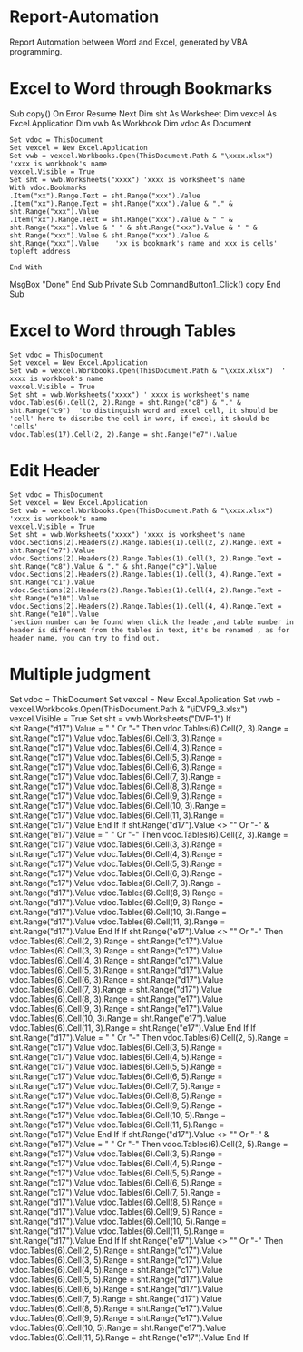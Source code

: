 # Report-Automation
Report Automation between Word and Excel, generated by VBA programming.
# Excel to Word through Bookmarks
Sub copy()
    On Error Resume Next
    Dim sht As Worksheet
    Dim vexcel As Excel.Application
    Dim vwb As Workbook
    Dim vdoc As Document
    
    Set vdoc = ThisDocument
    Set vexcel = New Excel.Application
    Set vwb = vexcel.Workbooks.Open(ThisDocument.Path & "\xxxx.xlsx") 'xxxx is workbook's name
    vexcel.Visible = True
    Set sht = vwb.Worksheets("xxxx") 'xxxx is worksheet's name
    With vdoc.Bookmarks
    .Item("xx").Range.Text = sht.Range("xxx").Value
    .Item("xx").Range.Text = sht.Range("xxx").Value & "." & sht.Range("xxx").Value
    .Item("xx").Range.Text = sht.Range("xxx").Value & " " & sht.Range("xxx").Value & " " & sht.Range("xxx").Value & " " & sht.Range("xxx").Value & sht.Range("xxx").Value & sht.Range("xxx").Value    'xx is bookmark's name and xxx is cells' topleft address 
    
    End With
MsgBox "Done"
End Sub
Private Sub CommandButton1_Click()
copy
End Sub
# Excel to Word through Tables   

    Set vdoc = ThisDocument
    Set vexcel = New Excel.Application
    Set vwb = vexcel.Workbooks.Open(ThisDocument.Path & "\xxxx.xlsx")  ' xxxx is workbook's name
    vexcel.Visible = True
    Set sht = vwb.Worksheets("xxxx") ' xxxx is worksheet's name
    vdoc.Tables(6).Cell(2, 2).Range = sht.Range("c8") & "." & sht.Range("c9")  'to distinguish word and excel cell, it should be 'cell' here to discribe the cell in word, if excel, it should be 'cells'
    vdoc.Tables(17).Cell(2, 2).Range = sht.Range("e7").Value
    
# Edit Header
  
    Set vdoc = ThisDocument
    Set vexcel = New Excel.Application
    Set vwb = vexcel.Workbooks.Open(ThisDocument.Path & "\xxxx.xlsx") 'xxxx is workbook's name
    vexcel.Visible = True
    Set sht = vwb.Worksheets("xxxx") 'xxxx is worksheet's name
    vdoc.Sections(2).Headers(2).Range.Tables(1).Cell(2, 2).Range.Text = sht.Range("e7").Value
    vdoc.Sections(2).Headers(2).Range.Tables(1).Cell(3, 2).Range.Text = sht.Range("c8").Value & "." & sht.Range("c9").Value
    vdoc.Sections(2).Headers(2).Range.Tables(1).Cell(3, 4).Range.Text = sht.Range("c1").Value
    vdoc.Sections(2).Headers(2).Range.Tables(1).Cell(4, 2).Range.Text = sht.Range("e10").Value
    vdoc.Sections(2).Headers(2).Range.Tables(1).Cell(4, 4).Range.Text = sht.Range("e10").Value 
    'section number can be found when click the header,and table number in header is different from the tables in text, it's be renamed , as for header name, you can try to find out. 
    
# Multiple judgment

 Set vdoc = ThisDocument
    Set vexcel = New Excel.Application
    Set vwb = vexcel.Workbooks.Open(ThisDocument.Path & "\iDVP9_3.xlsx")
    vexcel.Visible = True
    Set sht = vwb.Worksheets("DVP-1")
If sht.Range("d17").Value = " " Or "-" Then
    vdoc.Tables(6).Cell(2, 3).Range = sht.Range("c17").Value
    vdoc.Tables(6).Cell(3, 3).Range = sht.Range("c17").Value
    vdoc.Tables(6).Cell(4, 3).Range = sht.Range("c17").Value
    vdoc.Tables(6).Cell(5, 3).Range = sht.Range("c17").Value
    vdoc.Tables(6).Cell(6, 3).Range = sht.Range("c17").Value
    vdoc.Tables(6).Cell(7, 3).Range = sht.Range("c17").Value
    vdoc.Tables(6).Cell(8, 3).Range = sht.Range("c17").Value
    vdoc.Tables(6).Cell(9, 3).Range = sht.Range("c17").Value
    vdoc.Tables(6).Cell(10, 3).Range = sht.Range("c17").Value
    vdoc.Tables(6).Cell(11, 3).Range = sht.Range("c17").Value
    End If
If sht.Range("d17").Value <> "" Or "-" & sht.Range("e17").Value = " " Or "-" Then
    vdoc.Tables(6).Cell(2, 3).Range = sht.Range("c17").Value
    vdoc.Tables(6).Cell(3, 3).Range = sht.Range("c17").Value
    vdoc.Tables(6).Cell(4, 3).Range = sht.Range("c17").Value
    vdoc.Tables(6).Cell(5, 3).Range = sht.Range("c17").Value
    vdoc.Tables(6).Cell(6, 3).Range = sht.Range("c17").Value
    vdoc.Tables(6).Cell(7, 3).Range = sht.Range("d17").Value
    vdoc.Tables(6).Cell(8, 3).Range = sht.Range("d17").Value
    vdoc.Tables(6).Cell(9, 3).Range = sht.Range("d17").Value
    vdoc.Tables(6).Cell(10, 3).Range = sht.Range("d17").Value
    vdoc.Tables(6).Cell(11, 3).Range = sht.Range("d17").Value
    End If
If sht.Range("e17").Value <> "" Or "-" Then
    vdoc.Tables(6).Cell(2, 3).Range = sht.Range("c17").Value
    vdoc.Tables(6).Cell(3, 3).Range = sht.Range("c17").Value
    vdoc.Tables(6).Cell(4, 3).Range = sht.Range("c17").Value
    vdoc.Tables(6).Cell(5, 3).Range = sht.Range("d17").Value
    vdoc.Tables(6).Cell(6, 3).Range = sht.Range("d17").Value
    vdoc.Tables(6).Cell(7, 3).Range = sht.Range("d17").Value
    vdoc.Tables(6).Cell(8, 3).Range = sht.Range("e17").Value
    vdoc.Tables(6).Cell(9, 3).Range = sht.Range("e17").Value
    vdoc.Tables(6).Cell(10, 3).Range = sht.Range("e17").Value
    vdoc.Tables(6).Cell(11, 3).Range = sht.Range("e17").Value
    End If
If sht.Range("d17").Value = " " Or "-" Then
    vdoc.Tables(6).Cell(2, 5).Range = sht.Range("c17").Value
    vdoc.Tables(6).Cell(3, 5).Range = sht.Range("c17").Value
    vdoc.Tables(6).Cell(4, 5).Range = sht.Range("c17").Value
    vdoc.Tables(6).Cell(5, 5).Range = sht.Range("c17").Value
    vdoc.Tables(6).Cell(6, 5).Range = sht.Range("c17").Value
    vdoc.Tables(6).Cell(7, 5).Range = sht.Range("c17").Value
    vdoc.Tables(6).Cell(8, 5).Range = sht.Range("c17").Value
    vdoc.Tables(6).Cell(9, 5).Range = sht.Range("c17").Value
    vdoc.Tables(6).Cell(10, 5).Range = sht.Range("c17").Value
    vdoc.Tables(6).Cell(11, 5).Range = sht.Range("c17").Value
    End If
If sht.Range("d17").Value <> "" Or "-" & sht.Range("e17").Value = " " Or "-" Then
    vdoc.Tables(6).Cell(2, 5).Range = sht.Range("c17").Value
    vdoc.Tables(6).Cell(3, 5).Range = sht.Range("c17").Value
    vdoc.Tables(6).Cell(4, 5).Range = sht.Range("c17").Value
    vdoc.Tables(6).Cell(5, 5).Range = sht.Range("c17").Value
    vdoc.Tables(6).Cell(6, 5).Range = sht.Range("c17").Value
    vdoc.Tables(6).Cell(7, 5).Range = sht.Range("d17").Value
    vdoc.Tables(6).Cell(8, 5).Range = sht.Range("d17").Value
    vdoc.Tables(6).Cell(9, 5).Range = sht.Range("d17").Value
    vdoc.Tables(6).Cell(10, 5).Range = sht.Range("d17").Value
    vdoc.Tables(6).Cell(11, 5).Range = sht.Range("d17").Value
    End If
If sht.Range("e17").Value <> "" Or "-" Then
    vdoc.Tables(6).Cell(2, 5).Range = sht.Range("c17").Value
    vdoc.Tables(6).Cell(3, 5).Range = sht.Range("c17").Value
    vdoc.Tables(6).Cell(4, 5).Range = sht.Range("c17").Value
    vdoc.Tables(6).Cell(5, 5).Range = sht.Range("d17").Value
    vdoc.Tables(6).Cell(6, 5).Range = sht.Range("d17").Value
    vdoc.Tables(6).Cell(7, 5).Range = sht.Range("d17").Value
    vdoc.Tables(6).Cell(8, 5).Range = sht.Range("e17").Value
    vdoc.Tables(6).Cell(9, 5).Range = sht.Range("e17").Value
    vdoc.Tables(6).Cell(10, 5).Range = sht.Range("e17").Value
    vdoc.Tables(6).Cell(11, 5).Range = sht.Range("e17").Value
    End If

   

